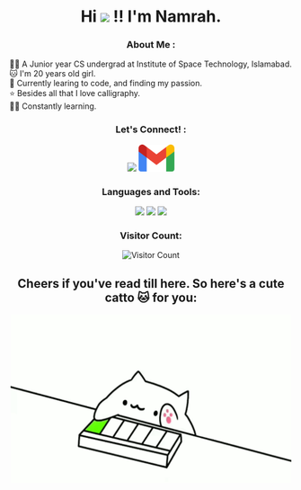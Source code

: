 <h1 align="center">Hi <img src="https://raw.githubusercontent.com/MartinHeinz/MartinHeinz/master/wave.gif" width="30px"> !! I'm Namrah.</h1>
<h3 align="center">About Me :</h3>  
 <p>
 👩‍🎓  A Junior year CS undergrad at Institute of Space Technology, Islamabad.
<br>🐱 I'm 20 years old girl.
<br>💫 Currently learing to code, and finding my passion.
<br>⭐ Besides all that I love calligraphy.
<br>👩‍💻 Constantly learning. 
 </p>

<h3 align="center">Let's Connect! :</h3>  
<div align="center">
<a href="https://www.linkedin.com/in/namrah-waseem-69731324a//" target="blank"><img src="https://cdn.jsdelivr.net/gh/devicons/devicon/icons/linkedin/linkedin-original.svg" style="height: 3rem"/></a>

<a href="mailto:namrahwaseem9196@gmail.com" target="blank">
<img src="https://github.com/mahiiverse1/mahiiverse1/blob/main/Gmail_Logo_256px.png" style="height: 3rem"/>
</a>

</div>

<h3 align="Center">Languages and Tools:</h3>  
<p align="center">

<img src="https://cdn.jsdelivr.net/gh/devicons/devicon/icons/html5/html5-original-wordmark.svg" style="height: 4rem"/>
<img src="https://cdn.jsdelivr.net/gh/devicons/devicon/icons/css3/css3-original-wordmark.svg" style="height: 4rem"/>
<img src="https://cdn.jsdelivr.net/gh/devicons/devicon/icons/python/python-original.svg"  style="height: 4rem"/>

</p>

<div align="center">
<h3 align="center">Visitor Count: </h3> 

![Visitor Count](https://profile-counter.glitch.me/Namrah2512/count.svg)

 </div>
 
 <h2 align="center">Cheers if you've read till here. So here's a cute catto 🐱 for you:</h2>

<div align="center">
    <img src="https://github.com/mahiiverse1/mahiiverse1/blob/main/bongo-cat.gif" width="500" height="300"/>
      
</div>
